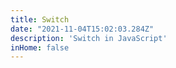 ```yaml
---
title: Switch
date: "2021-11-04T15:02:03.284Z"
description: 'Switch in JavaScript'
inHome: false
---
```


